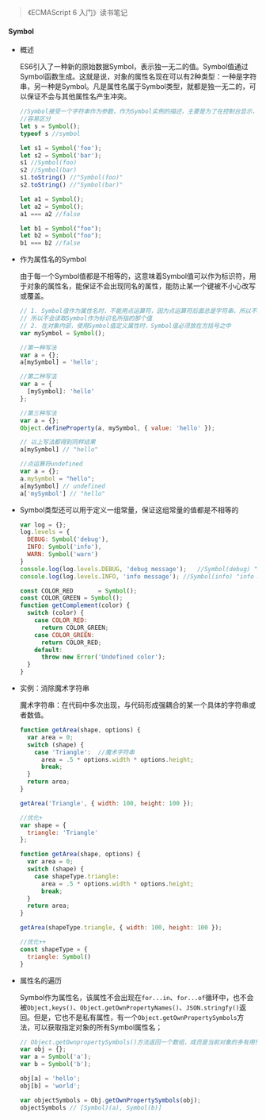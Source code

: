 > 《ECMAScript 6 入门》读书笔记

#### Symbol

* 概述

  ES6引入了一种新的原始数据Symbol，表示独一无二的值。Symbol值通过Symbol函数生成。这就是说，对象的属性名现在可以有2种类型：一种是字符串，另一种是Symbol。凡是属性名属于Symbol类型，就都是独一无二的，可以保证不会与其他属性名产生冲突。

  ```javascript
  //Symbol接受一个字符串作为参数，作为Symbol实例的描述，主要是为了在控制台显示，或者转为字符串时，
  //容易区分
  let s = Symbol();
  typeof s //symbol

  let s1 = Symbol('foo');
  let s2 = Symbol('bar');
  s1 //Symbol(foo)
  s2 //Symbol(bar)
  s1.toString() //"Symbol(foo)"
  s2.toString() //"Symbol(bar)"

  let a1 = Symbol();
  let a2 = Symbol();
  a1 === a2 //false

  let b1 = Symbol("foo");
  let b2 = Symbol("foo");
  b1 === b2 //false
  ```

* 作为属性名的Symbol

  由于每一个Symbol值都是不相等的，这意味着Symbol值可以作为标识符，用于对象的属性名，能保证不会出现同名的属性，能防止某一个键被不小心改写或覆盖。

  ```javascript
  // 1. Symbol值作为属性名时，不能用点运算符，因为点运算符后面总是字符串，所以不会读取mySymbol
  // 所以不会读取Symbol作为标识名所指的那个值
  // 2. 在对象内部，使用Symbol值定义属性时，Symbol值必须放在方括号之中
  var mySymbol = Symbol();

  //第一种写法
  var a = {};
  a[mySymbol] = 'hello';

  //第二种写法
  var a = {
    [mySymbol]: 'hello'
  };

  //第三种写法
  var a = {};
  Object.defineProperty(a, mySymbol, { value: 'hello' });

  // 以上写法都得到同样结果
  a[mySymbol] // "hello"

  //点运算符undefined
  var a = {};
  a.mySymbol = "hello";
  a[mySymbol] // undefined
  a['mySymbol'] // "hello"
  ```

* Symbol类型还可以用于定义一组常量，保证这组常量的值都是不相等的

  ```javascript
  var log = {};
  log.levels = {
    DEBUG: Symbol('debug'),
    INFO: Symbol('info'),
    WARN: Symbol('warn')
  }
  console.log(log.levels.DEBUG, 'debug message');	//Symbol(debug) "debug message"
  console.log(log.levels.INFO, 'info message');	//Symbol(info) "info message"

  const COLOR_RED		= Symbol();
  const COLOR_GREEN	= Symbol();
  function getComplement(color) {
    switch (color) {
      case COLOR_RED: 
        return COLOR_GREEN;
      case COLOR_GREEN:
        return COLOR_RED;
      default: 
        throw new Error('Undefined color');
    }
  }
  ```

* 实例：消除魔术字符串

  魔术字符串：在代码中多次出现，与代码形成强耦合的某一个具体的字符串或者数值。

  ```javascript
  function getArea(shape, options) {
    var area = 0;
    switch (shape) {
      case 'Triangle':	//魔术字符串
        area = .5 * options.width * options.height;
        break;
    }
    return area;
  }

  getArea('Triangle', { width: 100, height: 100 });

  //优化+
  var shape = {
    triangle: 'Triangle'
  };

  function getArea(shape, options) {
    var area = 0;
    switch (shape) {
      case shapeType.triangle:
        area = .5 * options.width * options.height;
        break;
    }
    return area;
  }

  getArea(shapeType.triangle, { width: 100, height: 100 });

  //优化++
  const shapeType = {
    triangle: Symbol()
  }
  ```

* 属性名的遍历

  Symbol作为属性名，该属性不会出现在`for...in`、`for...of`循环中，也不会被`Object,keys()`、`Object.getOwnPropertyNames()`、`JSON.stringfy()`返回。但是，它也不是私有属性，有一个`Object.getOwnPropertySymbols`方法，可以获取指定对象的所有Symbol属性名；

  ```javascript
  // Object.getOwnpropertySymbols()方法返回一个数组，成员是当前对象的多有用作属性名的Symbol值
  var obj = {};
  var a = Symbol('a');
  var b = Symbol('b');

  obj[a] = 'hello';
  obj[b] = 'world';

  var objectSymbols = Obj.getOwnPropertySymbols(obj);
  objectSymbols // [Symbol)(a), Symbol(b)]
  ```

  ​

